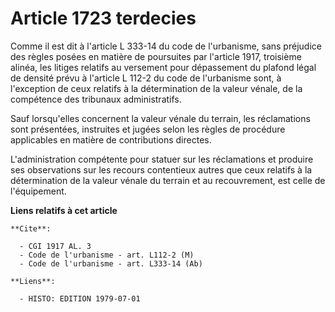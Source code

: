 # Article 1723 terdecies

Comme il est dit à l'article L 333-14 du code de l'urbanisme, sans préjudice des règles posées en matière de poursuites par
l'article 1917, troisième alinéa, les litiges relatifs au versement pour dépassement du plafond légal de densité prévu à
l'article L 112-2 du code de l'urbanisme sont, à l'exception de ceux relatifs à la détermination de la valeur vénale, de la
compétence des tribunaux administratifs.

Sauf lorsqu'elles concernent la valeur vénale du terrain, les réclamations sont présentées, instruites et jugées selon les
règles de procédure applicables en matière de contributions directes.

L'administration compétente pour statuer sur les réclamations et produire ses observations sur les recours contentieux autres
que ceux relatifs à la détermination de la valeur vénale du terrain et au recouvrement, est celle de l'équipement.

**Liens relatifs à cet article**

	**Cite**:

	  - CGI 1917 AL. 3
	  - Code de l'urbanisme - art. L112-2 (M)
	  - Code de l'urbanisme - art. L333-14 (Ab)

	**Liens**:

	  - HISTO: EDITION 1979-07-01
